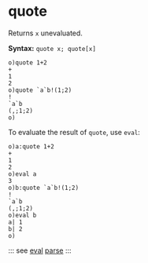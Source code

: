 # quote

Returns `x` unevaluated.

**Syntax:** ```quote x; quote[x]```

```o
o)quote 1+2
+
1
2
o)quote `a`b!(1;2)
!
`a`b
(,;1;2)
o)
```

To evaluate the result of `quote`, use `eval`:

```o
o)a:quote 1+2
+
1
2
o)eval a
3
o)b:quote `a`b!(1;2)
!
`a`b
(,;1;2)
o)eval b
a| 1
b| 2
o)
```

::: see
[eval](/verbs/other/eval.md)
[parse](/verbs/other/parse.md)
:::

